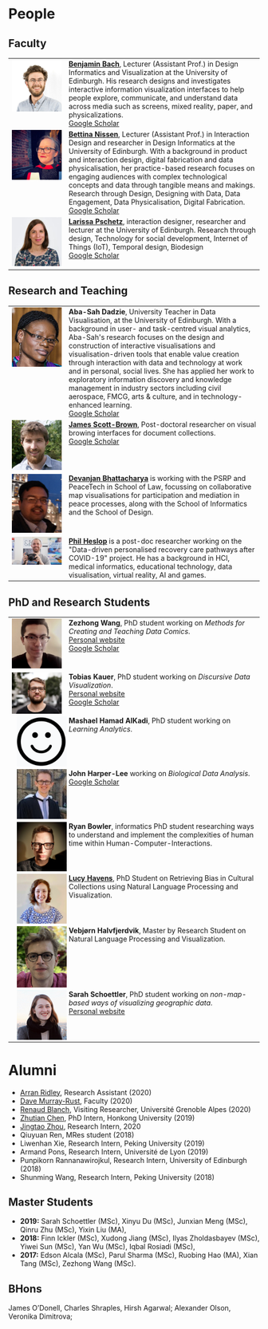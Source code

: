 # People

## Faculty

<table>
  <tr>
    <td style="vertical-align:top;width:100px;"><img src="/people/bach.png"/></td>
    <td style="vertical-align:top;">
      <b><a href="/bach">Benjamin Bach</a></b>, Lecturer (Assistant Prof.) in Design Informatics and Visualization at the University of Edinburgh. His research designs and investigates interactive information visualization interfaces to help people explore, communicate, and understand data across media such as screens, mixed reality, paper, and physicalizations.
      <br/>
      <a href="https://scholar.google.com/citations?user=dXbz4FgAAAAJ&hl=en&oi=ao">Google Scholar</a>
    </td>
  </tr>
  <tr>
    <td style="vertical-align:top;width:100px;"><img src="/people/bettina.jpg"/></td>
    <td style="vertical-align:top;">
      <b><a href="http://data-things.com">Bettina Nissen</a></b>, Lecturer (Assistant Prof.) in Interaction Design and researcher in Design Informatics at the University of Edinburgh. With a background in product and interaction design, digital fabrication and data physicalisation, her practice-based research focuses on engaging audiences with complex technological concepts and data through tangible means and makings. Research through Design, Designing with Data, Data Engagement, Data Physicalisation, Digital Fabrication.
      <br/>
      <a href="https://scholar.google.com/citations?user=yv5H92AAAAAJ&hl=en&oi=ao">Google Scholar</a>
    </td>
  </tr>

  <tr>
    <td style="vertical-align:top;width:100px;"><img src="/people/larissa.jpg"/></td>
    <td style="vertical-align:top;">
      <b><a href="http://entretags.de/">Larissa Pschetz</a></b>, interaction designer, researcher and lecturer at the University of Edinburgh. Research through design, Technology for social development, Internet of Things (IoT), Temporal design, Biodesign
      <br/>
      <a href="https://scholar.google.com/citations?user=tncrPCIAAAAJ&hl=en&oi=ao">Google Scholar</a>
    </td>
  </tr>
</table>

## Research and Teaching

<table>
<tr>
    <td style="vertical-align:top;width:100px;"><img src="/people/aba-sah.png"/></td>
    <td style="vertical-align:top;">
      <b>Aba-Sah Dadzie</b>, University Teacher in Data Visualisation, at the University of Edinburgh. With a background in user- and task-centred visual analytics, Aba-Sah's research focuses on the design and construction of interactive visualisations and visualisation-driven tools that enable value creation through interaction with data and technology at work and in personal, social lives. She has applied her work to exploratory information discovery and knowledge management in industry sectors including civil aerospace, FMCG, arts & culture, and in technology-enhanced learning.
      <br/>
      <a href="https://scholar.google.com/citations?hl=en&user=1Sq86LcAAAAJ&view_op=list_works&sortby=pubdate#d=gs_hdr_drw">Google Scholar</a>
    </td>
   </tr>
  <tr>
    <td style="vertical-align:top;width:100px;"><img src="/people/james-scottbrown.png"/></td>
    <td style="vertical-align:top;">
      <b><a href="http://jamesscottbrown.com/"> James Scott-Brown</a></b>, Post-doctoral researcher on visual browing interfaces for document collections.
      <br/>
      <a href="https://scholar.google.com/citations?user=2CciQUsAAAAJ&hl=en&oi=ao">Google Scholar</a>
    </td>
   </tr>
<!-- 
   <tr>
    <td style="vertical-align:top;width:100px;"><img src="people/arran-ridley.png"/></td>
    <td style="vertical-align:top;">
      <b><a href="https://ahc.leeds.ac.uk/media/pgr/1617/arran-l-ridley">Arran Ridley</a></b>, Research Assistant on visualization tools and measuring engagement.
    </td>
   </tr>
-->
   <tr>
    <td style="vertical-align:top;width:100px;"><img src="/people/devanjan.png"/></td>
    <td style="vertical-align:top;">
      <b><a href="https://sites.google.com/site/bhattacharyadevanjan/home">Devanjan Bhattacharya</a></b> is working with the PSRP and PeaceTech in School of Law, focussing on collaborative map visualisations for participation and mediation in peace processes, along with the School of Informatics and the School of Design.
    </td>
   </tr>
    <tr>
    <td style="vertical-align:top;width:100px;"><img src="/people/philheslop.jpg"/></td>
    <td style="vertical-align:top;">
      <b><a href="https://scholar.google.co.uk/citations?user=jn5_OLoAAAAJ&hl=en">Phil Heslop</a></b> is a post-doc researcher working on the "Data-driven personalised recovery care pathways after COVID-19" project. He has a background in HCI, medical informatics, educational technology, data visualisation, virtual reality, AI and games.
    </td>
   </tr>

  
  
  
</table>

## PhD and Research Students

<table>
<tr>
   <td style="vertical-align:top;width:100px;"><img src="/people/wang.jpg"></td>
    <td style="vertical-align:top;">
      <b>Zezhong Wang</b>, PhD student working on <i>Methods for Creating and Teaching Data Comics</i>.
      <br/>
      <a href="https://www.designinformatics.org/person/zezhong-wang/">Personal website</a>
      <br/>
      <a href="https://scholar.google.com/citations?user=EJ8drhwAAAAJ&hl=en&oi=ao">Google Scholar</a>
    </td>
  </tr>
  <tr>
   <td style="vertical-align:top;width:100px;"><img src="/people/kauer.jpg" style="width:150px;float:left"/></td>
    <td style="vertical-align:top;">
      <b>Tobias Kauer</b>, PhD student working on <i>Discursive Data Visualization</i>.
      <br/>
      <a href="https://tobiaskauer.org/">Personal website</a>      
      <br/>
      <a href="https://scholar.google.com/citations?user=qDN6jW4AAAAJ&hl=en&oi=ao">Google Scholar</a>
    </td>
  </tr>
  <tr>
   <td style="vertical-align:top;width:100px;"><img src="/people/default.png" style="width:150px;float:left;margin-left:10px"/></td>
    <td style="vertical-align:top;">
      <b>Mashael Hamad AlKadi</b>, PhD student working on <i>Learning Analytics</i>.
    </td>
  </tr>
  <tr>
   <td style="vertical-align:top;width:100px;"><img src="/people/harper-lee.jpg" style="width:150px;float:left;margin-left:10px"/></td>
    <td style="vertical-align:top;">
      <b>John Harper-Lee</b> working on <i>Biological Data Analysis</i>.
      <br/>
      <a href="https://scholar.google.com/citations?user=qDN6jW4AAAAJ&hl=en&oi=ao">Google Scholar</a>
    </td>
  </tr>
  <tr>
   <td style="vertical-align:top;width:100px;"><img src="/people/bowler.jpg" style="width:150px;float:left;margin-left:10px"/></td>
    <td style="vertical-align:top;">
      <b>Ryan Bowler</b>, informatics PhD student researching ways to understand and implement the complexities of human time within Human-Computer-Interactions.
      <br/>
    </td>
  </tr>
  <tr>
   <td style="vertical-align:top;width:100px;"><img src="/people/LucyHavens.jpg" style="width:150px;float:left;margin-left:10px"/></td>
    <td style="vertical-align:top;">
  <a href="https://ljhavens.myportfolio.com"><b>Lucy Havens</b></a>, PhD Student on Retrieving Bias in Cultural Collections using Natural Language Processing and Visualization.
      <br/>
    </td>
  </tr>
  <tr>
   <td style="vertical-align:top;width:100px;"><img src="/people/vebjorn.png" style="width:150px;float:left;margin-left:10px"/></td>
    <td style="vertical-align:top;">
  <a><b>Vebjørn Halvfjerdvik</b></a>, Master by Research Student on Natural Language Processing and Visualization.
      <br/>
    </td>
  </tr>
  <tr>
   <td style="vertical-align:top;width:100px;"><img src="/people/schoettler.jpg" style="width:150px;float:left;margin-left:10px"/></td>
    <td style="vertical-align:top;">
      <b>Sarah Schoettler</b>, PhD student working on <i>non-map-based ways of visualizing geographic data</i>.
      <br/>
      <a href="https://sarahschoettler.com/">Personal website</a>
    </td>
  </tr>
</table>

# Alumni

- [Arran Ridley](https://uclab.fh-potsdam.de/people/arran-ridley/), Research Assistant (2020)
- [Dave Murray-Rust](http://dave.murray-rust.org), Faculty (2020)
- [Renaud Blanch](http://iihm.imag.fr/en/member/blanch), Visiting Researcher, Université Grenoble Alpes (2020)
- [Zhutian Chen](https://chenzhutian.org/), PhD Intern, Honkong University (2019)
- [Jingtao Zhou](http://www.tzingtao.com), Research Intern, 2020
- Qiuyuan Ren, MRes student (2018)
- Liwenhan Xie, Research Intern, Peking University (2019)
- Armand Pons, Research Intern, Université de Lyon (2019)
- Punpikorn Rannanawirojkul, Research Intern, University of Edinburgh (2018)
- Shunming Wang, Research Intern, Peking University (2018)

## Master Students

- **2019:** Sarah Schoettler (MSc),
  Xinyu Du (MSc),
  Junxian Meng (MSc),
  Qinru Zhu (MSc),
  Yixin Liu (MA),
- **2018:** Finn Ickler (MSc),
  Xudong Jiang (MSc),
  Ilyas Zholdasbayev (MSc),
  Yiwei Sun (MSc),
  Yan Wu (MSc),
  Iqbal Rosiadi (MSc),
- **2017:**
  Edson Alcala (MSc),
  Parul Sharma (MSc),
  Ruobing Hao (MA),
  Xian Tang (MSc),
  Zezhong Wang (MSc).

## BHons

James O’Donell,
Charles Shraples,
Hirsh Agarwal;
Alexander Olson,
Veronika Dimitrova;
